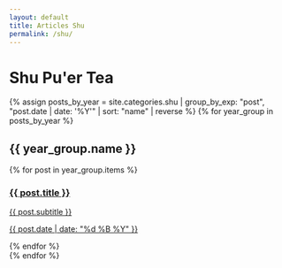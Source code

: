 ```yaml
---
layout: default
title: Articles Shu
permalink: /shu/
---
```

# Shu Pu'er Tea

{% assign posts_by_year = site.categories.shu | group_by_exp: "post", "post.date | date: '%Y'" | sort: "name" | reverse %}
{% for year_group in posts_by_year %}
<br>
## {{ year_group.name }}
  <section>
    {% for post in year_group.items %}
      <article>
        <a href="{{ post.url | relative_url }}">
          <h3>{{ post.title }}</h3>
          <p>{{ post.subtitle }}</p>
          <p class="date">{{ post.date | date: "%d %B %Y" }}</p>
        </a>
      </article>
    {% endfor %}
  </section>
{% endfor %}